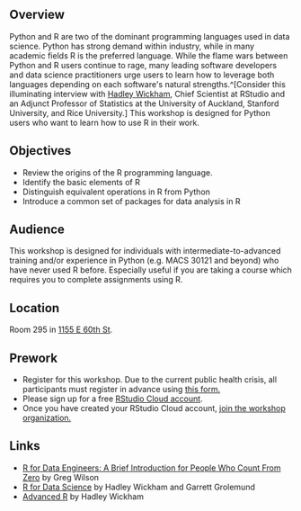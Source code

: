 ## Overview

Python and R are two of the dominant programming languages used in data science. Python has strong demand within industry, while in many academic fields R is the preferred language. While the flame wars between Python and R users continue to rage, many leading software developers and data science practitioners urge users to learn how to leverage both languages depending on each software's natural strengths.^[Consider this illuminating interview with [Hadley Wickham](https://www.superdatascience.com/podcast/hadley-wickham-talks-integration-and-future-of-python-and-r), Chief Scientist at RStudio and an Adjunct Professor of Statistics at the University of Auckland, Stanford University, and Rice University.] This workshop is designed for Python users who want to learn how to use R in their work.

## Objectives

- Review the origins of the R programming language.
- Identify the basic elements of R
- Distinguish equivalent operations in R from Python
- Introduce a common set of packages for data analysis in R

## Audience

This workshop is designed for individuals with intermediate-to-advanced training and/or experience in Python (e.g. MACS 30121 and beyond) who have never used R before. Especially useful if you are taking a course which requires you to complete assignments using R.

## Location

Room 295 in [1155 E 60th St](https://goo.gl/maps/7n7wDsd9mjnfRBtR8).

## Prework

- Register for this workshop. Due to the current public health crisis, all participants must register in advance using [this form.](https://forms.gle/jQnqENtXMYLEP4E29)
- Please sign up for a free [RStudio Cloud account](https://rstudio.cloud).
- Once you have created your RStudio Cloud account, [join the workshop organization.](https://rstudio.cloud/spaces/177434/join?access_code=cGV7c0V8%2Bpr0kFC5NkOX%2FgxNNhIm3PchWX1CjdBf)

## Links

- [R for Data Engineers: A Brief Introduction for People Who Count From Zero](https://tidynomicon.github.io/tidynomicon/) by Greg Wilson
- [R for Data Science](https://r4ds.had.co.nz/) by Hadley Wickham and Garrett Grolemund
- [Advanced R](https://adv-r.hadley.nz/) by Hadley Wickham
